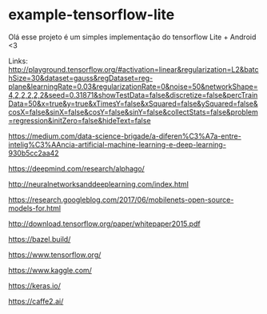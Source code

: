 # example-tensorflow-lite

Olá esse projeto é um simples implementação do tensorflow Lite + Android <3

Links:
http://playground.tensorflow.org/#activation=linear&regularization=L2&batchSize=30&dataset=gauss&regDataset=reg-plane&learningRate=0.03&regularizationRate=0&noise=50&networkShape=4,2,2,2,2,2&seed=0.31871&showTestData=false&discretize=false&percTrainData=50&x=true&y=true&xTimesY=false&xSquared=false&ySquared=false&cosX=false&sinX=false&cosY=false&sinY=false&collectStats=false&problem=regression&initZero=false&hideText=false

https://medium.com/data-science-brigade/a-diferen%C3%A7a-entre-intelig%C3%AAncia-artificial-machine-learning-e-deep-learning-930b5cc2aa42

https://deepmind.com/research/alphago/

http://neuralnetworksanddeeplearning.com/index.html

https://research.googleblog.com/2017/06/mobilenets-open-source-models-for.html

http://download.tensorflow.org/paper/whitepaper2015.pdf

https://bazel.build/

https://www.tensorflow.org/

https://www.kaggle.com/

https://keras.io/

https://caffe2.ai/

